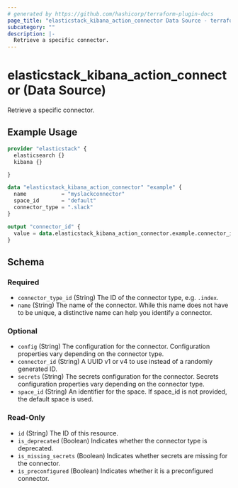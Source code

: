 ```yaml
---
# generated by https://github.com/hashicorp/terraform-plugin-docs
page_title: "elasticstack_kibana_action_connector Data Source - terraform-provider-elasticstack"
subcategory: ""
description: |-
  Retrieve a specific connector.
---
```


# elasticstack_kibana_action_connector (Data Source)

Retrieve a specific connector.

## Example Usage

```terraform
provider "elasticstack" {
  elasticsearch {}
  kibana {}

}

data "elasticstack_kibana_action_connector" "example" {
  name           = "myslackconnector"
  space_id       = "default"
  connector_type = ".slack"
}

output "connector_id" {
  value = data.elasticstack_kibana_action_connector.example.connector_id
}
```

<!-- schema generated by tfplugindocs -->
## Schema

### Required

- `connector_type_id` (String) The ID of the connector type, e.g. `.index`.
- `name` (String) The name of the connector. While this name does not have to be unique, a distinctive name can help you identify a connector.

### Optional

- `config` (String) The configuration for the connector. Configuration properties vary depending on the connector type.
- `connector_id` (String) A UUID v1 or v4 to use instead of a randomly generated ID.
- `secrets` (String) The secrets configuration for the connector. Secrets configuration properties vary depending on the connector type.
- `space_id` (String) An identifier for the space. If space_id is not provided, the default space is used.

### Read-Only

- `id` (String) The ID of this resource.
- `is_deprecated` (Boolean) Indicates whether the connector type is deprecated.
- `is_missing_secrets` (Boolean) Indicates whether secrets are missing for the connector.
- `is_preconfigured` (Boolean) Indicates whether it is a preconfigured connector.
